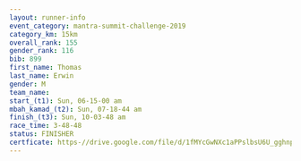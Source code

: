 ```yaml
---
layout: runner-info 
event_category: mantra-summit-challenge-2019 
category_km: 15km 
overall_rank: 155
gender_rank: 116
bib: 899
first_name: Thomas
last_name: Erwin
gender: M
team_name: 
start_(t1): Sun, 06-15-00 am
mbah_kamad_(t2): Sun, 07-18-44 am
finish_(t3): Sun, 10-03-48 am
race_time: 3-48-48
status: FINISHER
certficate: https-//drive.google.com/file/d/1fMYcGwNXc1aPPslbsU6U_gghnpvTajS3/view?usp=sharing
---
```

